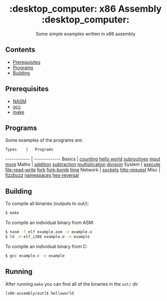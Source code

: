 <h1 align="center">:desktop_computer: x86 Assembly :desktop_computer:</h1>

<div align="center">
    Some simple examples written in x86 assembly
</div>

## Contents
- [Prerequisites](#prerequisites)
- [Programs](#programs)
- [Building](#building)

## Prerequisites
- [NASM](https://nasm.us/)
- [gcc](https://gcc.gnu.org/)
- [make](https://www.gnu.org/software/make/)

## Programs

Some examples of the programs are:

    Types    |   Programs
------------ | -------------
Basics | [counting](src/basics/count.asm) [hello world](src/basics/helloworld.asm) [subroutines](src/basics/helloworld-len-subrountines.asm) [input](src/basics/input.asm) [more](src/basics/)
Maths | [addition](src/maths/addition.asm) [subtraction](src/maths/subtraction.asm) [multiplication](src/maths/multiplication.asm) [division](src/maths/division.asm)
System | [execute](src/system/execute.asm) [file-read-write](src/system/file-r-w-close.asm) [fork](src/system/fork.asm) [fork-bomb](src/system/fork-bomb.asm) [time](src/system/time.asm)
Network | [sockets](src/network/socket.asm) [http-request](src/network/http.asm)
Misc | [fizzbuzz](src/misc/fizzbuzz.asm) [namespaces](src/misc/namespace.asm) [hex-reversal](src/misc/reverse.c)


## Building
To compile all binaries (outputs to out/):
```sh
$ make
```

To compile an individual binary from ASM:
```sh
$ nasm -f elf example.asm -o example.o
$ ld -m elf_i386 example.o -o example
```

To compile an individual binary from C:
```sh
$ gcc example.c -o example
```

## Running
After running `make` you can find all of the binaries in the `out/` dir
```sh
[x86-assembly/out]$ helloworld
```